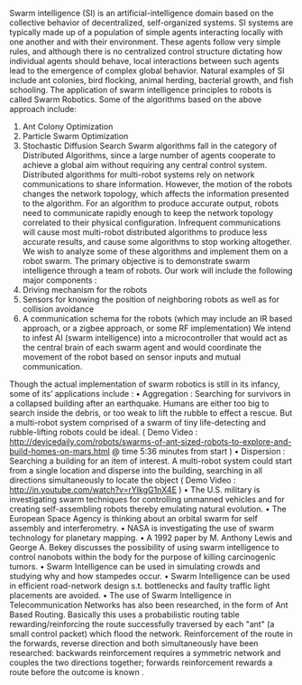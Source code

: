 Swarm intelligence (SI) is an artificial-intelligence domain based on the collective behavior of decentralized, self-organized systems.
SI systems are typically made up of a population of simple agents interacting locally with one another and with their environment. These agents follow very simple rules, and although there is no centralized control structure dictating how individual agents should behave, local interactions between such agents lead to the emergence of complex global behavior. Natural examples of SI include ant colonies, bird flocking, animal herding, bacterial growth, and fish schooling.
The application of swarm intelligence principles to robots is called Swarm Robotics. Some of the algorithms based on the above approach include:
1.	Ant Colony Optimization
2.	Particle Swarm Optimization
3.	Stochastic Diffusion Search
Swarm algorithms fall in the category of Distributed Algorithms, since a large number of agents cooperate to achieve a global aim without requiring any central control system.
Distributed algorithms for multi-robot systems rely on network communications to share information. However, the motion of the robots changes the network topology, which affects the information presented to the algorithm. For an algorithm to produce accurate output, robots need to communicate rapidly enough to keep the network topology correlated to their physical configuration. Infrequent communications will cause most multi-robot distributed algorithms to produce less accurate results, and cause some algorithms to stop working altogether.
We wish to analyze some of these algorithms and implement them on a robot swarm. The primary objective is to demonstrate swarm intelligence through a team of robots.
Our work will include the following major components :
1.	Driving mechanism for the robots
2.	Sensors for knowing the position of neighboring robots as well as for collision avoidance
3.	A communication schema for the robots (which may include an IR based approach, or a zigbee approach, or some RF implementation)
We intend to infest  AI (swarm intelligence) into a microcontroller that would act as the central brain of each swarm agent and would coordinate the movement of the robot based on sensor inputs and mutual communication.

Though the actual implementation of swarm robotics is still in its infancy, some of its’ applications include :
•	Aggregation :
Searching for survivors in a collapsed building after an earthquake. Humans are either too big to search inside the debris, or too weak to lift the rubble to effect a rescue. But a multi-robot system comprised of a swarm of tiny life-detecting and rubble-lifting robots could be ideal.
( Demo Video : http://devicedaily.com/robots/swarms-of-ant-sized-robots-to-explore-and-build-homes-on-mars.html @ time 5:36 minutes from start )
•	Dispersion :
Searching a building for an item of interest. A multi-robot system could start from a single location and disperse into the building, searching in all directions simultaneously to locate the object
(  Demo Video :  http://in.youtube.com/watch?v=rYIkgG1nX4E )
•	The U.S. military is investigating swarm techniques for controlling unmanned vehicles and for creating self-assembling robots thereby emulating natural evolution.
•	The European Space Agency is thinking about an orbital swarm for self assembly and interferometry.
•	NASA is investigating the use of swarm technology for planetary mapping.
•	A 1992 paper by M. Anthony Lewis and George A. Bekey discusses the possibility of using swarm intelligence to control nanobots within the body for the purpose of killing carcinogenic tumors.
•	Swarm Intelligence can be used in simulating crowds and studying why and how stampedes occur.
•	Swarm Intelligence can be used in efficient road-network design s.t. bottlenecks and faulty traffic light placements are avoided.
•	The use of Swarm Intelligence in Telecommunication Networks has also been researched, in the form of Ant Based Routing. Basically this uses a probabilistic routing table rewarding/reinforcing the route successfully traversed by each "ant" (a small control packet) which flood the network. Reinforcement of the route in the forwards, reverse direction and both simultaneously have been researched: backwards reinforcement requires a symmetric network and couples the two directions together; forwards reinforcement rewards a route before the outcome is known .